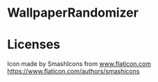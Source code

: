 # WallpaperRandomizer

# Licenses
Icon made by SmashIcons from www.flaticon.com  
https://www.flaticon.com/authors/smashicons